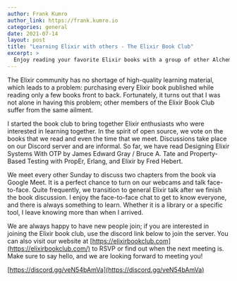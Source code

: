 ```yaml
---
author: Frank Kumro
author_link: https://frank.kumro.io
categories: general
date: 2021-07-14
layout: post
title: "Learning Elixir with others - The Elixir Book Club"
excerpt: >
  Enjoy reading your favorite Elixir books with a group of other Alchemists, introducing the Elixir Book Club.
---
```


The Elixir community has no shortage of high-quality learning material, which leads to a problem: purchasing every Elixir book published while
reading only a few books front to back. Fortunately, it turns out that I was not alone in having this problem; other members of the Elixir Book
Club suffer from the same ailment.

I started the book club to bring together Elixir enthusiasts who were interested in learning together. In the spirit of open source,
we vote on the books that we read and even the time that we meet. Discussions take place on our Discord server and are informal. So far,
we have read Designing Elixir Systems With OTP by James Edward Gray / Bruce A. Tate and Property-Based Testing with PropEr, Erlang, and Elixir by Fred Hebert.

We meet every other Sunday to discuss two chapters from the book via Google Meet. It is a perfect chance to turn on our webcams and talk face-to-face.
Quite frequently, we transition to general Elixir talk after we finish the book discussion. I enjoy the face-to-face chat to get to know everyone, and there
is always something to learn. Whether it is a library or a specific tool, I leave knowing more than when I arrived.

We are always happy to have new people join; if you are interested in joining the Elixir book club, use the discord link below to join the server.
You can also visit our website at [https://elixirbookclub.com](https://elixirbookclub.com/) to RSVP or find out when the next meeting is.
Make sure to say hello, and we are looking forward to meeting you!

[https://discord.gg/veN54bAmVa](https://discord.gg/veN54bAmVa)
